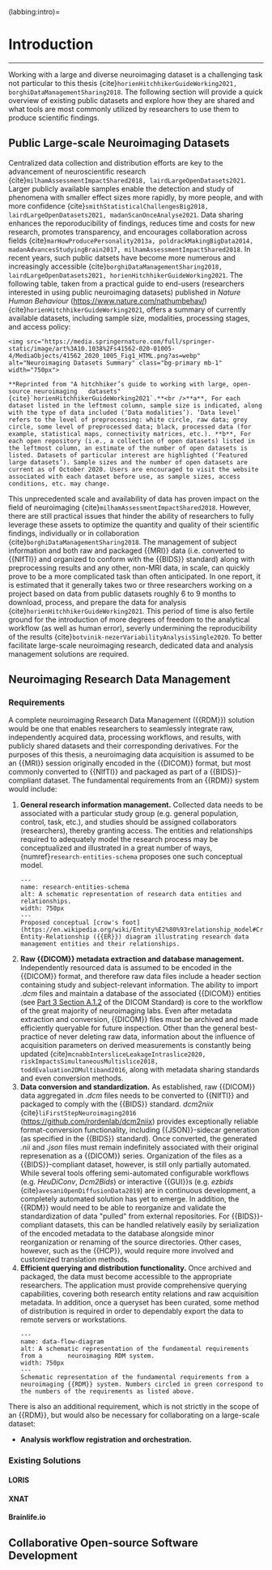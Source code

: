 (labbing:intro)=
# Introduction

<hr>

Working with a large and diverse neuroimaging dataset is a challenging task not particular to this thesis {cite}`horienHitchhikerGuideWorking2021, borghiDataManagementSharing2018`. The following section will provide a quick overview of existing public datasets and explore how they are shared and what tools are most commonly utilized by researchers to use them to produce scientific findings.

## Public Large-scale Neuroimaging Datasets

Centralized data collection and distribution efforts are key to the advancement of neuroscientific research {cite}`milhamAssessmentImpactShared2018, lairdLargeOpenDatasets2021`. Larger publicly available samples enable the detection and study of phenomena with smaller effect sizes more rapidly, by more people, and with more confidence {cite}`smithStatisticalChallengesBig2018, lairdLargeOpenDatasets2021, madanScanOnceAnalyse2021`. Data sharing enhances the reporoducibility of findings, reduces time and costs for new research, promotes transparency, and encourages collaboration across fields {cite}`marHowProducePersonality2013a, poldrackMakingBigData2014, madanAdvancesStudyingBrain2017, milhamAssessmentImpactShared2018`. In recent years, such public datsets have become more numerous and increasingly accessible {cite}`borghiDataManagementSharing2018, lairdLargeOpenDatasets2021, horienHitchhikerGuideWorking2021`. The following table, taken from a practical guide to end-users (researchers interested in using public neuroimaging datasets) published in *Nature Human Behaviour* (https://www.nature.com/nathumbehav/) {cite}`horienHitchhikerGuideWorking2021`, offers a summary of currently available datasets, including sample size, modalities, processing stages, and access policy:

```{figure-md} markdown-fig
<img src="https://media.springernature.com/full/springer-static/image/art%3A10.1038%2Fs41562-020-01005-4/MediaObjects/41562_2020_1005_Fig1_HTML.png?as=webp" alt="Neuroimaging Datasets Summary" class="bg-primary mb-1" width="750px">

**Reprinted from "A hitchhiker’s guide to working with large, open-source neuroimaging   datasets" {cite}`horienHitchhikerGuideWorking2021`.**<br />**a**, For each dataset listed in the leftmost column, sample size is indicated, along with the type of data included (‘Data modalities’). ‘Data level’ refers to the level of preprocessing: white circle, raw data; grey circle, some level of preprocessed data; black, processed data (for example, statistical maps, connectivity matrices, etc.). **b**, For each open repository (i.e., a collection of open datasets) listed in the leftmost column, an estimate of the number of open datasets is listed. Datasets of particular interest are highlighted (‘Featured large datasets’). Sample sizes and the number of open datasets are current as of October 2020. Users are encouraged to visit the website associated with each dataset before use, as sample sizes, access conditions, etc. may change.
```

This unprecedented scale and availability of data has proven impact on the field of neuroimaging {cite}`milhamAssessmentImpactShared2018`. However, there are still practical issues that hinder the ability of researchers to fully leverage these assets to optimize the quantity and quality of their scientific findings, individually or in collaboration {cite}`borghiDataManagementSharing2018`. The management of subject information and both raw and packaged {{MRI}} data (i.e. converted to {{NIfTI}} and organized to conform with the {{BIDS}} standard) along with preprocessing results and any other, non-MRI data, in scale, can quickly prove to be a more complicated task than often anticipated. In one report, it is estimated that it generally takes two or three researchers working on a project based on data from public datasets roughly 6 to 9 months to download, process, and prepare the data for analysis {cite}`horienHitchhikerGuideWorking2021`. This period of time is also fertile ground for the introduction of more degrees of freedom to the analytical workflow (as well as human error), severly undermining the reproducibility of the results {cite}`botvinik-nezerVariabilityAnalysisSingle2020`. To better facilitate large-scale neuroimaging research, dedicated data and analysis management solutions are required.

## Neuroimaging Research Data Management

### Requirements

A complete neuroimaging Research Data Management ({{RDM}}) solution would be one that enables researchers to seamlessly integrate raw, independently acquired data, processing workflows, and results, with publicly shared datasets and their corresponding derivatives. For the purposes of this thesis, a neuroimaging data acquisition is assumed to be an {{MRI}} session originally encoded in the {{DICOM}} format, but most commonly converted to {{NIfTI}} and packaged as part of a {{BIDS}}-compliant dataset. The fundamental requirements from an {{RDM}} system would include:

1. **General research information management.** Collected data needs to be associated with a particular study group (e.g. general population, control, task, etc.), and studies should be assigned collaborators (researchers), thereby granting access. The entities and relationships required to adequately model the research process may be conceptualized and illustrated in a great number of ways, {numref}`research-entities-schema` proposes one such conceptual model.
    ```{figure} ./assets/research_entities.png
    ---
    name: research-entities-schema
    alt: A schematic representation of research data entities and       relationships.
    width: 750px
    ---
    Proposed conceptual [crow's foot](https://en.wikipedia.org/wiki/Entity%E2%80%93relationship_model#Crow's_foot_notation) Entity-Relationship ({{ER}}) diagram illustrating research data management entities and their relationships.
    ```
2. **Raw {{DICOM}} metadata extraction and database management.** Independently resourced data is assumed to be encoded in the {{DICOM}} format, and therefore raw data files include a header section containing study and subject-relevant information. The ability to import *.dcm* files and maintain a database of the associated {{DICOM}} entities (see [Part 3 Section A.1.2](https://dicom.nema.org/dicom/2013/output/chtml/part03/chapter_A.html) of the DICOM Standard) is core to the workflow of the great majority of neuroimaging labs. Even after metadata extraction and conversion, {{DICOM}} files must be archived and made efficiently queryable for future inspection. Other than the general best-practice of never deleting raw data, information about the influence of acquisition parameters on derived measurements is constantly being updated {cite}`mcnabbIntersliceLeakageIntraslice2020,   riskImpactsSimultaneousMultislice2018, toddEvaluation2DMultiband2016`, along with metadata sharing standards and even conversion methods.
3. **Data conversion and standardization.** As established, raw {{DICOM}} data aggregated in *.dcm* files needs to be converted to {{NIfTI}} and packaged to comply with the {{BIDS}} standard. *dcm2niix* {cite}`liFirstStepNeuroimaging2016` (https://github.com/rordenlab/dcm2niix) provides exceptionally reliable format-conversion functionality, including {{JSON}}-sidecar generation (as specified in the {{BIDS}} standard). Once converted, the generated *.nii* and *.json* files must remain indefinitely associated with their original represenation as a {{DICOM}} series. Organization of the files as a {{BIDS}}-compliant dataset, however, is still only partially automated. While several tools offering semi-automated configurable workflows (e.g. *HeuDiConv*, *Dcm2Bids*) or interactive {{GUI}}s (e.g. *ezbids* {cite}`avesaniOpenDiffusionData2019`) are in continuous development, a completely automated solution has yet to emerge. In addition, the {{RDM}} would need to be able to reorganize and validate the standardization of data "pulled" from external repositories. For {{BIDS}}-compliant datasets, this can be handled relatively easily by serialization of the encoded metadata to the database alongside minor reorganization or renaming of the source directories. Other cases, however, such as the {{HCP}}, would require more involved and customized translation methods.
4. **Efficient querying and distribution functionality.** Once archived and packaged, the data must become accessible to the appropriate researchers. The application must provide comprehensive querying capabilities, covering both research entity relations and raw acquisition metadata. In addition, once a queryset has been curated, some method of distribution is required in order to dependably export the data to remote servers or workstations.
    ```{figure} ./assets/data_flow.png
    ---
    name: data-flow-diagram
    alt: A schematic representation of the fundamental requirements from a       neuroimaging RDM system.
    width: 750px
    ---
    Schematic representation of the fundamental requirements from a       neuroimaging {{RDM}} system. Numbers circled in green correspond to the numbers of the requirements as listed above.
    ```

There is also an additional requirement, which is not strictly in the scope of an {{RDM}}, but would also be necessary for collaborating on a large-scale dataset:

* **Analysis workflow registration and orchestration.**

### Existing Solutions

#### LORIS

#### XNAT

#### Brainlife.io

## Collaborative Open-source Software Development